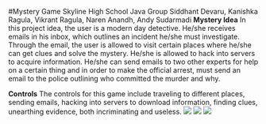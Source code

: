 #Mystery Game
Skyline High School Java Group
Siddhant Devaru, Kanishka Ragula, Vikrant Ragula, Naren Anandh, Andy Sudarmadi
**Mystery Idea**
  In this project idea, the user is a modern day detective. He/she receives emails in his inbox, which outlines an incident he/she must investigate. Through the email, the user is allowed to visit certain places where he/she can get clues and solve the mystery. He/she is allowed to hack into servers to acquire information. He/she can send emails to two other experts for help on a certain thing and in order to make the official arrest, must send an email to the police outlining who committed the murder and why.
  
  
**Controls**
  The controls for this game include traveling to different places, sending emails, hacking into servers to download information, finding clues, unearthing evidence, both incriminating and useless.
![](https://github.com/KRagula/Programming1-2015-2016-School-Year/tree/master/Semester-2/MysteryGame/GUI/LaptopLocationUnlocked.jpg)
![](https://github.com/KRagula/Programming1-2015-2016-School-Year/tree/master/Semester-2/MysteryGame/GUI/TabletMurdererFound.jpg)
![](https://github.com/KRagula/Programming1-2015-2016-School-Year/tree/master/Semester-2/MysteryGame/GUI/HackingPhone.jpg)
